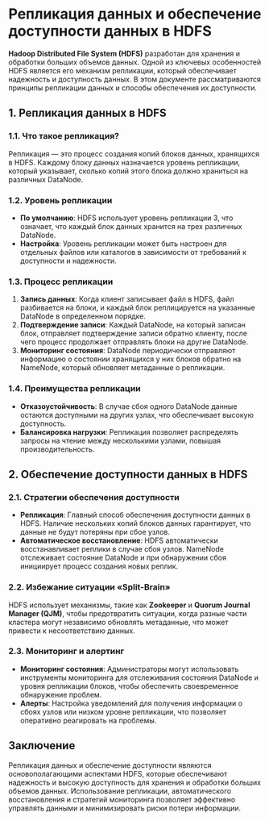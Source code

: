 # Репликация данных и обеспечение доступности данных в HDFS

**Hadoop Distributed File System (HDFS)** разработан для хранения и обработки больших объемов данных. Одной из ключевых особенностей HDFS является его механизм репликации, который обеспечивает надежность и доступность данных. В этом документе рассматриваются принципы репликации данных и способы обеспечения их доступности.

## 1. **Репликация данных в HDFS**

### 1.1. **Что такое репликация?**
Репликация — это процесс создания копий блоков данных, хранящихся в HDFS. Каждому блоку данных назначается уровень репликации, который указывает, сколько копий этого блока должно храниться на различных DataNode.

### 1.2. **Уровень репликации**
- **По умолчанию**: HDFS использует уровень репликации 3, что означает, что каждый блок данных хранится на трех различных DataNode.
- **Настройка**: Уровень репликации может быть настроен для отдельных файлов или каталогов в зависимости от требований к доступности и надежности.

### 1.3. **Процесс репликации**
1. **Запись данных**: Когда клиент записывает файл в HDFS, файл разбивается на блоки, и каждый блок реплицируется на указанные DataNode в определенном порядке.
2. **Подтверждение записи**: Каждый DataNode, на который записан блок, отправляет подтверждение записи обратно клиенту, после чего процесс продолжает отправлять блоки на другие DataNode.
3. **Мониторинг состояния**: DataNode периодически отправляют информацию о состоянии хранящихся у них блоков обратно на NameNode, который обновляет метаданные о репликации.

### 1.4. **Преимущества репликации**
- **Отказоустойчивость**: В случае сбоя одного DataNode данные остаются доступными на других узлах, что обеспечивает высокую доступность.
- **Балансировка нагрузки**: Репликация позволяет распределять запросы на чтение между несколькими узлами, повышая производительность.

## 2. **Обеспечение доступности данных в HDFS**

### 2.1. **Стратегии обеспечения доступности**
- **Репликация**: Главный способ обеспечения доступности данных в HDFS. Наличие нескольких копий блоков данных гарантирует, что данные не будут потеряны при сбое узлов.
- **Автоматическое восстановление**: HDFS автоматически восстанавливает реплики в случае сбоя узлов. NameNode отслеживает состояние DataNode и при обнаружении сбоя инициирует процесс создания новых реплик.

### 2.2. **Избежание ситуации «Split-Brain»**
HDFS использует механизмы, такие как **Zookeeper** и **Quorum Journal Manager (QJM)**, чтобы предотвратить ситуации, когда разные части кластера могут независимо обновлять метаданные, что может привести к несоответствию данных.

### 2.3. **Мониторинг и алертинг**
- **Мониторинг состояния**: Администраторы могут использовать инструменты мониторинга для отслеживания состояния DataNode и уровня репликации блоков, чтобы обеспечить своевременное обнаружение проблем.
- **Алерты**: Настройка уведомлений для получения информации о сбоях узлов или низком уровне репликации, что позволяет оперативно реагировать на проблемы.

## Заключение

Репликация данных и обеспечение доступности являются основополагающими аспектами HDFS, которые обеспечивают надежность и высокую доступность для хранения и обработки больших объемов данных. Использование репликации, автоматического восстановления и стратегий мониторинга позволяет эффективно управлять данными и минимизировать риски потери информации.

